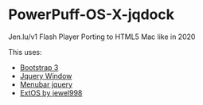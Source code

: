 # PowerPuff-OS-X-jqdock
Jen.lu/v1 Flash Player Porting to HTML5 Mac like in 2020

This uses:

* [Bootstrap 3](https://getbootstrap.com/docs/3.3/)
* [Jquery Window](http://fstoke.me/jquery/window/)
* [Menubar jquery](https://www.script-tutorials.com/click-action-css3-dropdown-menu-with-jquery/)
* [ExtOS by jewel998](https://github.com/jewel998/extOS)
